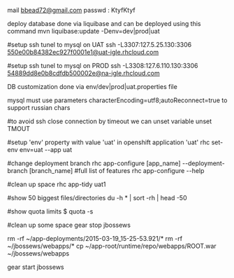 mail bbead72@gmail.com
passwd : KtyfKtyf

deploy database done via liquibase and can be deployed using this command
mvn liquibase:update -Denv=dev|prod|uat

#setup ssh tunel to mysql on UAT
ssh -L3307:127.5.25.130:3306  550e00b84382ec927f0001e1@uat-igle.rhcloud.com

#setup ssh tunel to mysql on PROD
ssh -L3308:127.6.110.130:3306  54889dd8e0b8cdfdb500002e@na-igle.rhcloud.com

DB customization done via env/dev|prod|uat.properties file

mysql must use parameters
characterEncoding=utf8;autoReconnect=true
to support russian chars

#to avoid ssh close connection by timeout we can unset variable
unset TMOUT

#setup 'env' property with value 'uat' in openshift application 'uat'
rhc set-env env=uat --app uat

#change deployment branch
rhc app-configure [app_name] --deployment-branch [branch_name]
#full list of features
rhc app-configure --help


#clean up space
rhc app-tidy uat1

#show 50 biggest files/directories
du -h * | sort -rh | head -50

#show quota limits
$ quota -s

#clean up some space
gear stop jbossews

rm -rf ~/app-deployments/2015-03-19_15-25-53.921/*
rm -rf ~/jbossews/webapps/*
cp ~/app-root/runtime/repo/webapps/ROOT.war ~/jbossews/webapps

gear start jbossews
